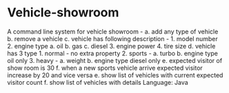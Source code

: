 # Vehicle-showroom
A command line system for vehicle showroom - a. add any type of vehicle b. remove a vehicle c. vehicle has following description - 1. model number 2. engine type a. oil b. gas c. diesel 3. engine power 4. tire size d. vehicle has 3 type 1. normal - no extra property 2. sports - a. turbo b. engine type oil only 3. heavy - a. weight b. engine type diesel only e. expected visitor of show room is 30 f. when a new sports vehicle arrive expected visitor increase by 20 and vice  versa  e. show list of vehicles with current expected visitor count f. show list of vehicles with details Language: Java
